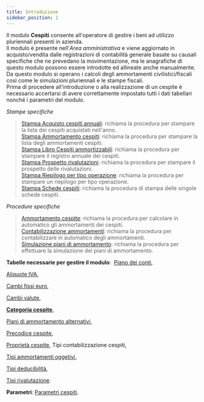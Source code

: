 ```yaml
---
title: Introduzione
sidebar_position: 1
---
```


Il modulo **Cespiti** consente all'operatore di gestire i beni ad utilizzo pluriennali presenti in azienda.  
Il modulo è presente nell'*Area amministrativa* e viene aggiornato in acquisto/vendita dalle registrazioni di contabilità generale basate su causali specifiche che ne prevedano la movimentazione, ma le anagrafiche di questo modulo possono essere introdotte ed allineate anche manualmente. Da questo modulo si operano i calcoli degli ammortamenti civilistici/fiscali così come le simulazioni pluriennali e le stampe fiscali.  
Prima di procedere all'introduzione o alla realizzazione di un cespite è necessario accertarsi di avere correttamente impostato tutti i dati tabellari nonché i parametri del modulo.

*Stampe specifiche*  

> [Stampa Acquisto cespiti annuali](/docs/finance-area/fixed-assets/reports-fixed-assets/yearly-fixed-assets-purchase): richiama la procedura per stampare la lista dei cespiti acquistati nell'anno.  
> [Stampa Ammortamento cespiti](/docs/finance-area/fixed-assets/reports-fixed-assets/fixed-assets-depreciation): richiama la procedura per stampare la lista degli ammortamenti cespiti.  
> [Stampa Libro Cespiti ammortizzabili](/docs/finance-area/fixed-assets/reports-fixed-assets/depreciable-fixed-assets-journal): richiama la procedura per stampare il registro annuale dei cespiti.  
> [Stampa Prospetto rivalutazioni](/docs/finance-area/fixed-assets/revaluations-prospect): richiama la procedura per stampare il prospetto delle rivalutazioni.  
> [Stampa Riepilogo per tipo operazione](/docs/finance-area/fixed-assets/reports-fixed-assets/summary-per-operation-type): richiama la procedura per stampare un riepilogo per tipo operazione.  
> [Stampa Schede cespiti](/docs/finance-area/fixed-assets/reports-fixed-assets/fixed-assets-sheets): richiama la procedura di stampa delle singole schede cespiti.  


*Procedure specifiche*

> [Ammortamento cespite](/docs/finance-area/fixed-assets/procedures/fixed-asset-depreciation/fixed-assets-depreciation): richiama la procedura per calcolare in automatico gli ammortamenti dei cespiti.  
> [Contabilizzazione ammortamenti](/docs/finance-area/fixed-assets/accounting/depreciations-accounting): richiama la procedura per contabilizzare in automatico degli ammortamenti.  
> [Simulazione piani di ammortamento](/docs/finance-area/fixed-assets/depreciation-plans-simulation): richiama la procedura per effettuare la simulazione dei piani di ammortamento.  


**Tabelle necessarie per gestire il modulo**: 
[Piano dei conti](/docs/erp-home/registers/accounting/analytic-chart-of-accounts),  

[Aliquote IVA](/docs/configurations/tables/finance/vat-rates),  

[Cambi fissi euro](/docs/configurations/tables/finance/euro-fixed-exchanges),  

[Cambi valute](/docs/configurations/tables/finance/currency-exchange),  

[**Categoria cespite**](/docs/configurations/tables/finance/fixed-asset-category), 

[Piani di ammortamento alternativi](/docs/configurations/tables/finance/alternative-depreciation-plans),  

[Precodice cespite](/docs/configurations/tables/finance/fixed-asset-precode),  

[Proprietà cespite](/docs/configurations/tables/finance/fixed-asset-property), Tipi contabilizzazione cespiti,  

[Tipi ammortamenti oggetivi](/docs/configurations/tables/finance/objective-amortization-types),  

[Tipi deducibilità](/docs/configurations/tables/finance/deductibility-types),  

[Tipi rivalutazione](/docs/configurations/tables/finance/revaluation-types).


**Parametri**:   [Parametri cespiti](/docs/configurations/parameters/finance/fixed-assets-parameters).